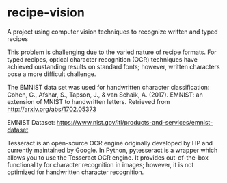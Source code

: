 # recipe-vision
A project using computer vision techniques to recognize written and typed recipes 

This problem is challenging due to the varied nature of recipe formats. For typed recipes, optical character recognition (OCR) techniques have achieved oustanding results on standard fonts; however, written characters pose a more difficult challenge. 

The EMNIST data set was used for handwritten character classification: Cohen, G., Afshar, S., Tapson, J., & van Schaik, A. (2017). EMNIST: an extension of MNIST to handwritten letters. Retrieved from http://arxiv.org/abs/1702.05373

EMNIST Dataset: https://www.nist.gov/itl/products-and-services/emnist-dataset

Tesseract is an open-source OCR engine originally developed by HP and currently maintained by Google. In Python, pytesseract is a wrapper which allows you to use the Tesseract OCR engine. It provides out-of-the-box functionality for character recognition in images; however, it is not optimized for handwritten character recognition. 
